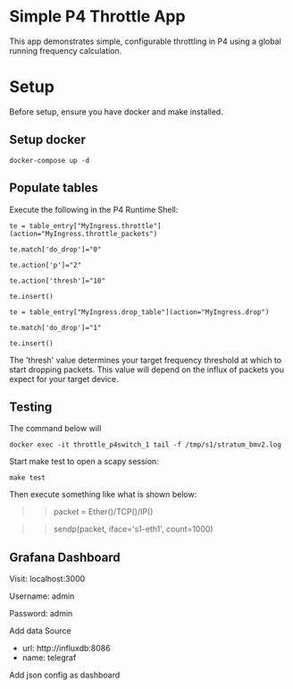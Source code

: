 # Simple P4 Throttle App

This app demonstrates simple, configurable throttling in P4
using a global running frequency calculation.

# Setup

Before setup, ensure you have docker and make installed.

## Setup docker

`docker-compose up -d`

## Populate tables

Execute the following in the P4 Runtime Shell:

```
te = table_entry["MyIngress.throttle"](action="MyIngress.throttle_packets")

te.match['do_drop']="0"

te.action['p']="2"

te.action['thresh']="10"

te.insert()

te = table_entry["MyIngress.drop_table"](action="MyIngress.drop")

te.match['do_drop']="1"

te.insert()

```

The 'thresh' value determines your target frequency threshold at which to start
dropping packets. This value will depend on the influx of packets you expect
for your target device.

## Testing

The command below will

`docker exec -it throttle_p4switch_1 tail -f /tmp/s1/stratum_bmv2.log`

Start make test to open a scapy session:

`make test`

Then execute something like what is shown below:

>> packet = Ether()/TCP()/IP()

>> sendp(packet, iface='s1-eth1', count=1000)

## Grafana Dashboard

Visit: localhost:3000

Username: admin

Password: admin

Add data Source
- url: http://influxdb:8086
- name: telegraf

Add json config as dashboard
